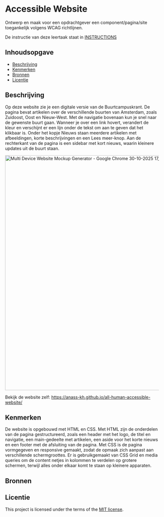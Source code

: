 # Accessible Website

Ontwerp en maak voor een opdrachtgever een component/pagina/site toegankelijk volgens WCAG richtlijnen.

De instructie van deze leertaak staat in [INSTRUCTIONS](https://github.com/fdnd-task/all-human-accessible-website/blob/main/docs/INSTRUCTIONS.md)

## Inhoudsopgave

  * [Beschrijving](#beschrijving)
  * [Kenmerken](#kenmerken)
  * [Bronnen](#bronnen)
  * [Licentie](#licentie)

## Beschrijving
Op deze website zie je een digitale versie van de Buurtcampuskrant. De pagina bevat artikelen over de verschillende buurten van Amsterdam, zoals Zuidoost, Oost en Nieuw-West. Met de navigatie bovenaan kun je snel naar de gewenste buurt gaan. Wanneer je over een link hovert, verandert de kleur en verschijnt er een lijn onder de tekst om aan te geven dat het klikbaar is.
Onder het kopje Nieuws staan meerdere artikelen met afbeeldingen, korte beschrijvingen en een Lees meer-knop. Aan de rechterkant van de pagina is een sidebar met kort nieuws, waarin kleinere updates uit de buurt staan.


<img width="1576" height="771" alt="Multi Device Website Mockup Generator - Google Chrome 30-10-2025 17_47_03" src="https://github.com/user-attachments/assets/2675f3cb-f33a-4d25-ba8e-f24cea108273" />

Bekijk de website zelf: https://anass-kh.github.io/all-human-accessible-website/


## Kenmerken
De website is opgebouwd met HTML en CSS. Met HTML zijn de onderdelen van de pagina gestructureerd, zoals een header met het logo, de titel en navigatie, een main-gedeelte met artikelen, een aside voor het korte nieuws en een footer met de afsluiting van de pagina. Met CSS is de pagina vormgegeven en responsive gemaakt, zodat de opmaak zich aanpast aan verschillende schermgroottes. Er is gebruikgemaakt van CSS Grid en media queries om de content netjes in kolommen te verdelen op grotere schermen, terwijl alles onder elkaar komt te staan op kleinere apparaten.

## Bronnen

## Licentie
This project is licensed under the terms of the [MIT license](./LICENSE).
